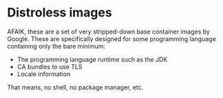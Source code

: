 # Distroless images
AFAIK, these are a set of very stripped-down base container images by Google. These are specifically designed for some programming language containing only the bare minimum:

* The programming language runtime such as the JDK
* CA bundles to use TLS
* Locale information

That means, no shell, no package manager, etc.
